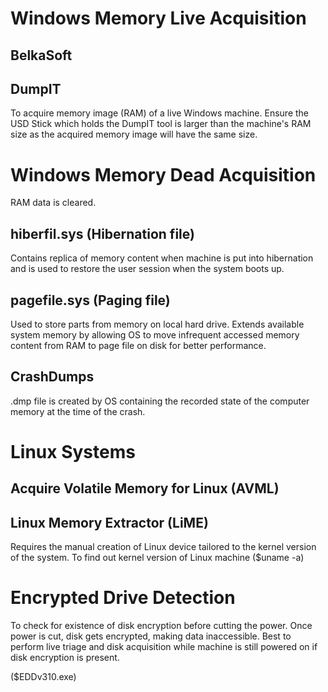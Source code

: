 # Windows Memory Live Acquisition

## BelkaSoft

## DumpIT
To acquire memory image (RAM) of a live Windows machine.
Ensure the USD Stick which holds the DumpIT tool is larger than the machine's RAM size as the acquired memory image will have the same size.





# Windows Memory Dead Acquisition
RAM data is cleared.

## hiberfil.sys (Hibernation file)
Contains replica of memory content when machine is put into hibernation and is used to restore the user session when the system boots up.

## pagefile.sys (Paging file)
Used to store parts from memory on local hard drive.
Extends available system memory by allowing OS to move infrequent accessed memory content from RAM to page file on disk for better performance.

## CrashDumps
.dmp file is created by OS containing the recorded state of the computer memory at the time of the crash.





# Linux Systems 

## Acquire Volatile Memory for Linux (AVML)

## Linux Memory Extractor (LiME)
Requires the manual creation of Linux device tailored to the kernel version of the system.
To find out kernel version of Linux machine ($uname -a)

# Encrypted Drive Detection
To check for existence of disk encryption before cutting the power. Once power is cut, disk gets encrypted, making data inaccessible.
Best to perform live triage and disk acquisition while machine is still powered on if disk encryption is present.

($EDDv310.exe)
